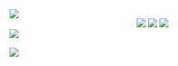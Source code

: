 <img src="https://capsule-render.vercel.app/api?type=egg&color=auto&height=300&section=header&text=Cho's Github&fontSize=90" />
<div align="center">
	<img src="https://img.shields.io/badge/Java-007396?style=flat&logo=Java&logoColor=white" />
	<img src="https://img.shields.io/badge/HTML5-E34F26?style=flat&logo=HTML5&logoColor=white" />
	<img src="https://img.shields.io/badge/CSS3-1572B6?style=flat&logo=CSS3&logoColor=white" />
</div>
<img src="https://github-readme-stats.vercel.app/api/top-langs/?username=choyoungeun&layout=compact"><br><br>
<img src="https://github-readme-stats.vercel.app/api?username=choyoungeun&show_icons=true">

